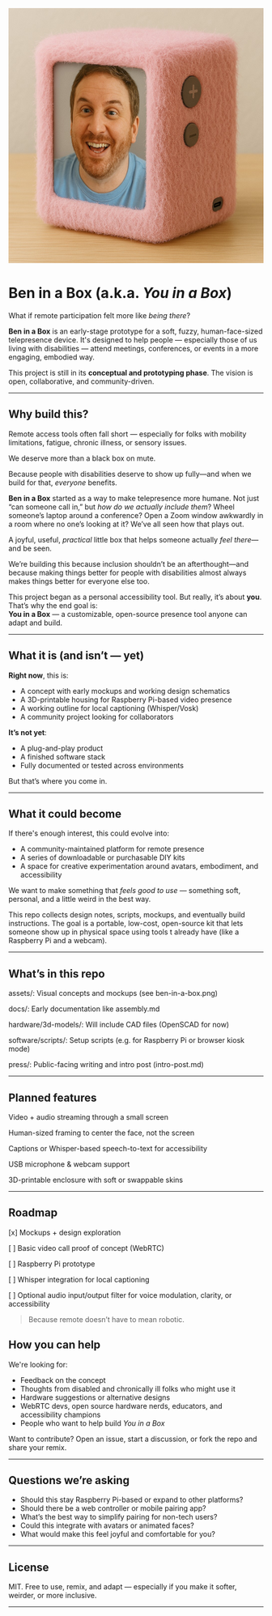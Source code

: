 ![Ben in a Box Mockup](assets/ben-in-a-box.png)

# Ben in a Box (a.k.a. *You in a Box*)

What if remote participation felt more like *being there*?

**Ben in a Box** is an early-stage prototype for a soft, fuzzy, human-face-sized telepresence device. It's designed to help people — especially those of us living with disabilities — attend meetings, conferences, or events in a more engaging, embodied way.

This project is still in its **conceptual and prototyping phase**. The vision is open, collaborative, and community-driven.

---

## Why build this?

Remote access tools often fall short — especially for folks with mobility limitations, fatigue, chronic illness, or sensory issues. 

We deserve more than a black box on mute.

Because people with disabilities deserve to show up fully—and when we build for that, *everyone* benefits.

**Ben in a Box** started as a way to make telepresence more humane. Not just “can someone call in,” but *how do we actually include them*? Wheel someone’s laptop around a conference? Open a Zoom window awkwardly in a room where no one’s looking at it? We’ve all seen how that plays out.

A joyful, useful, *practical* little box that helps someone actually *feel there*—and be seen.

We’re building this because inclusion shouldn’t be an afterthought—and because making things better for people with disabilities almost always makes things better for everyone else too.

This project began as a personal accessibility tool. But really, it’s about **you**. That’s why the end goal is:  
**You in a Box** — a customizable, open-source presence tool anyone can adapt and build.

---

## What it is (and isn’t — yet)

**Right now**, this is:
- A concept with early mockups and working design schematics
- A 3D-printable housing for Raspberry Pi-based video presence
- A working outline for local captioning (Whisper/Vosk)
- A community project looking for collaborators

**It’s not yet**:
- A plug-and-play product
- A finished software stack
- Fully documented or tested across environments

But that’s where you come in.

---

## What it could become

If there's enough interest, this could evolve into:
- A community-maintained platform for remote presence
- A series of downloadable or purchasable DIY kits
- A space for creative experimentation around avatars, embodiment, and accessibility

We want to make something that *feels good to use* — something soft, personal, and a little weird in the best way.


This repo collects design notes, scripts, mockups, and eventually build instructions. The goal is a portable, low-cost, open-source kit that lets someone show up in physical space using tools t already have (like a Raspberry Pi and a webcam).


---

## What’s in this repo

assets/: Visual concepts and mockups (see ben-in-a-box.png)

docs/: Early documentation like assembly.md

hardware/3d-models/: Will include CAD files (OpenSCAD for now)

software/scripts/: Setup scripts (e.g. for Raspberry Pi or browser kiosk mode)

press/: Public-facing writing and intro post (intro-post.md)


---

## Planned features

Video + audio streaming through a small screen

Human-sized framing to center the face, not the screen

Captions or Whisper-based speech-to-text for accessibility

USB microphone & webcam support

3D-printable enclosure with soft or swappable skins


---

## Roadmap

[x] Mockups + design exploration

[ ] Basic video call proof of concept (WebRTC)

[ ] Raspberry Pi prototype

[ ] Whisper integration for local captioning

[ ] Optional audio input/output filter for voice modulation, clarity, or accessibility

> Because remote doesn’t have to mean robotic.

## How you can help

We're looking for:
- Feedback on the concept
- Thoughts from disabled and chronically ill folks who might use it
- Hardware suggestions or alternative designs
- WebRTC devs, open source hardware nerds, educators, and accessibility champions
- People who want to help build *You in a Box*

Want to contribute? Open an issue, start a discussion, or fork the repo and share your remix.

---

## Questions we’re asking

- Should this stay Raspberry Pi-based or expand to other platforms?
- Should there be a web controller or mobile pairing app?
- What’s the best way to simplify pairing for non-tech users?
- Could this integrate with avatars or animated faces?
- What would make this feel joyful and comfortable for you?

---

## License

MIT. Free to use, remix, and adapt — especially if you make it softer, weirder, or more inclusive.

---

